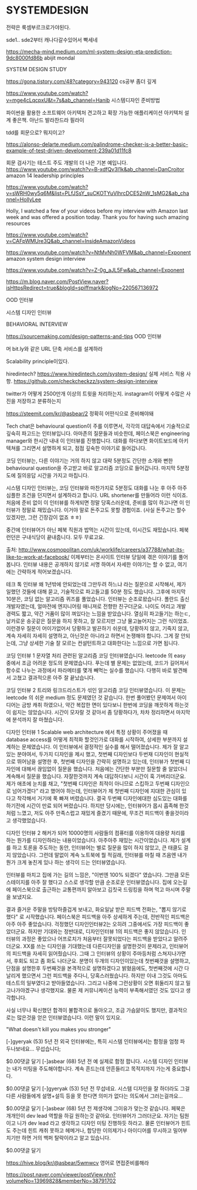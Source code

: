 # SYSTEMDESIGN

전략은 룩셈부르크로가야된다.

sde1.. sde2부터 캐나다갈수있어서 빡세네

https://mecha-mind.medium.com/ml-system-design-eta-prediction-9dc8000fd86b
abijit mondal

SYSTEM DESIGN STUDY


https://gona.tistory.com/48?category=943120 cs공부 좀더 깊게

https://www.youtube.com/watch?v=mge4cLqcpxU&t=7s&ab_channel=Hanib
시스템디자인 준비방법

파이썬을 활용한 소프트웨어 아키텍처 견고하고 확장 가능한 애플리케이션 아키텍처 설계
좋은책.
  아난드 발라찬드라 필라이
  
  tdd를 회문으로? 뭐지이고?
  
  https://alonso-delarte.medium.com/palindrome-checker-is-a-better-basic-example-of-test-driven-development-239a01d11fc8
  
  회문 검사기는 테스트 주도 개발의 더 나은 기본 예입니다.
https://www.youtube.com/watch?v=B-xdfQv3I1k&ab_channel=DanCroitor amazon 14 leadership principles

https://www.youtube.com/watch?v=sWRH0wy5q6M&list=PLfJSsY_suCKOTYuVlhrcDCE52nW_1sMG2&ab_channel=HollyLee

Holly, I watched a few of your videos before my interview with Amazon last week and was offered a position today. Thank you for having such amazing resources

https://www.youtube.com/watch?v=CAFpWMUre3Q&ab_channel=InsideAmazonVideos


https://www.youtube.com/watch?v=NtMvNh0WFVM&ab_channel=Exponent amazon system design interview

https://www.youtube.com/watch?v=Z-0g_aJL5Fw&ab_channel=Exponent


https://m.blog.naver.com/PostView.naver?isHttpsRedirect=true&blogId=spiffmark&logNo=220567136972

OOD 인터뷰

시스템 디자인 인터뷰

BEHAVIORAL INTERVIEW

https://sourcemaking.com/design-patterns-and-tips
OOD 인터뷰

 머 bit.ly와 같은 URL 단축 서비스를 설계하라
 
 Scalability principle이있다.
 
 hiredintech?
 https://www.hiredintech.com/system-design/
 실제 서비스 적용 사항.
 https://github.com/checkcheckzz/system-design-interview
 
 
 twitter가 어떻게 2500만개 이상의 트윗을 처리하는지. instagram이 어떻게 수많은 사진을 저장하고 분류하는지



https://steemit.com/kr/@asbear/2
정확히 어떤식으로 준비해야돼

Tech chat은 behavioural question이 주를 이루면서, 각각의 대답속에서 기술적으로 깊숙히 파고드는 인터뷰입니다. 아마존의 질문들과 비슷한데, 페이스북은 engineering manager와 한시간 내내 이 인터뷰를 진행합니다. 대화를 하다보면 화이트보드에 아키텍쳐를 그리면서 설명하게 되고, 점점 깊숙한 이야기로 들어갑니다.

코딩 인터뷰는, 다른 이야기는 거의 하지 않고 대략 5분정도 간단한 소개와 뻔한 behavioural question을 주고받고 바로 알고리즘 코딩으로 들어갑니다. 마지막 5분정도에 질의응답 시간을 가지고 마칩니다.

시스템 디자인 인터뷰는, 코딩 인터뷰와 마찬가지로 5분정도 대화를 나눈 후 아주 아주 심플한 조건을 던지면서 설계하라고 합니다. URL shortener를 만들어라 이런 식이죠. 처음에 준비 없이 이 인터뷰를 하게되면 정말 당혹스러운데, 준비를 많이 하고나면 이 인터뷰가 정말로 재밌습니다. 이거야 말로 돈주고도 못할 경험이죠. (사실 돈주고는 할수 있겠지만, 그런 긴장감이 없죠 ㅎㅎ)

중간에 인터뷰어가 아닌 페북 직원과 밥먹는 시간이 있는데, 이시간도 재밌습니다. 페북 런던은 구내식당이 끝내줍니다. 모두 무료고요.



출처: http://www.cosmopolitan.com/uk/worklife/careers/a37788/what-its-like-to-work-at-facebook/
이제부터는 온사이트 인터뷰 당일에 겪은 이야기를 풀어봅니다. 인터뷰 내용은 공개하지 않기로 서명 하여서 자세한 이야기는 할 수 없고, 여기에는 간략하게 적어보겠습니다.

테크 톡 인터뷰
왜 1년밖에 안되었는데 그만두려 하느냐 라는 질문으로 시작해서, 제가 일했던 것들에 대해 묻고, 기술적으로 파고들고를 50분 정도 했습니다. 그후에 마지막 10분은, 코딩 없는 알고리즘 퀴즈를 풀었습니다. 인터뷰는 순조로왔습니다. 폴란드 출신 개발자였는데, 얼마전에 엔지니어링 매니져로 전향한 친구더군요. 나이도 어리고 개발 경력도 짧고, 약간 거품이 많이 껴있다는 느낌을 받았습니다. 열심히 파고들기는 하는ㄷ, 날카로운 송곳같은 질문을 하지 못하고, 잘 모르지만 그냥 물고늘어지는 그런 식이었죠. 이런경우 질문이 어이가없어서 당황하고 발끈하기 쉬운데, 당황하지 않고, 기죽지 않고, 계속 자세히 자세히 설명하고, 아닌것은 아니라고 하면서 논쟁해야 합니다. 그게 잘 안되는데, 그냥 상세한 기술 잘 모르는 컨설턴트하고 대화한다는 느낌으로 가면 됩니다.

코딩 인터뷰 1
문자열 처리 관련된 알고리즘 코딩 인터뷰였습니다. leetcode 의 easy 중에서 조금 어려운 정도의 문제였습니다. 푸는데 별 문제는 없었는데, 코드가 길어져서 함수로 나누는 과정에서 파라메터를 몇개 빼먹는 실수를 했습니다. 다행히 바로 발견해서 고쳤고 결과적으론 아주 잘 끝났습니다.

코딩 인터뷰 2
트리와 링크드리스트가 섞인 알고리즘 코딩 인터뷰였습니다. 이 문제는 leetcode 의 쉬운 medium 정도 문제였던 것 같습니다. 한번 풀어봤던 문제여서 아이디어는 금방 캐취 하였으나, 약간 복잡한 면이 있다보니 한번에 코딩을 깨끗하게 하는것이 쉽지는 않았습니다. 시간이 모자랄 것 같아서 좀 당황하다가, 차차 정리하면서 마지막에 분석까지 잘 마쳤습니다.

디자인 인터뷰 1
Scalable web architecture 에서 특정 상황이 주어졌을 때 database access를 어떻게 최적화 할것인가로 대화를 시작하여, 상세한 부분까지 설계하는 문제였습니다. 이 인터뷰에서 결정적인 실수를 해서 떨어졌습니다. 제가 잘 알고있는 분야여서, 두가지 디자인을 제시 했고, 첫번째 디자인보다 두번재 디자인이 현실적으로 뛰어남을 설명한 후, 첫번째 디자인을 간략히 설명하고 있는데, 인터뷰가 첫번째 디자인에 대해서 끊임없이 질문을 했습니다. 처음에는 간단한 부분만 질문할 줄 알았더니 계속해서 질문을 했습니다. 자잘한것까지 계속 대답하다보니 시간이 훅 가버리더군요. 제가 애초에 눈치를 채고, "첫번째 디자인은 최적이 아니므로 스킵하고 두번째 디자인으로 넘어가겠다" 라고 했어야 하는데, 인터뷰어가 제 첫번째 디자인에 지대한 관심이 있다고 착각해서 거기에 푹 빠져 버렸습니다. 결국 두번째 디자인에대한 심도있는 대화를 하기전에 시간이 만료 되어 버렸습니다. 하지만 당시에는, 인터뷰어가 몹시 흡족해 한것처럼 느꼈고, 저도 아주 만족스럽고 재밌게 즐겼기 때문에, 무조건 피드백이 좋을것이라고 생각했었습니다.

디자인 인터뷰 2
해커가 되어 10000명의 사람들의 컴퓨터를 이용하여 대용량 처리를 하는 뭔가를 디자인하라는 내용이었습니다. 아주아주 재밌는 시간이었습니다. 제가 설계를 하고 토론을 주도하는 동안, 인터뷰어는 별로 질문을 많이 하지 않았고, 큰 태클도 걸지 않았습니다. 그런데 말없이 계속 노트북에 뭘 적길래, 인터뷰를 마칠 때 즈음엔 내가 뭔가 크게 놓친게 있나 하는 생각이 드는 인터뷰였습니다.

인터뷰를 마치고 집에 가는 길의 느낌은, "이번엔 100% 되겠다" 였습니다. 그만큼 모든 스테이지를 아주 잘 했다고 스스로 생각할 만큼 순조로운 인터뷰였습니다. 집에 오는길에 페이스북으로 출근하는 교통편까지 알아보고 김칫국 드링킹을 하며 먹고 마시며 주말을 보냈지요.

결과
즐거운 주말을 방탕하즐겁게 보내고, 화요일날 받은 피드백 전화는, "뽑지 않기로 했다" 로 시작했습니다. 페이스북은 피드백을 아주 상세하게 주는데, 전반적인 피드백은 아주 아주 좋았습니다. 걱정했던 디자인인터뷰2는 오히려 그중에서도 가장 피드백이 좋았더군요. 하지만 기대와는 정반대로, 디자인인터뷰 1의 피드백은 좋지 않았습니다. 인터뷰의 과정은 좋았으나 어프로치가 처음부터 잘못되었다는 피드백을 받았다고 알려주더군요. XX를 쓰는 디자인을 기대했는데 다른디자인을 설명한것이 문제라고, 인터뷰어의 피드백을 자세히 읽어줬습니다. 그때 그 인터뷰의 상황이 주마등처럼 스쳐지나가면서, 후회도 되고 좀 화도 나더군요. 분명이 두개의 디자인이있는데 첫번째것을 설명하고, 단점을 설명한후 두번째것을 본격적으로 설명하겠다고 밝혔음에도, 첫번째것에 시간 다 날리게 했으면서 그런 피드백을 주다니, 당혹스러웠습니다. 하지만 이내 그것도 아마도 테스트의 일부였다고 받아들였습니다. 그리고 나중에 그런상황이 오면 휘둘리지 않고 밀고나가야겠구나 생각했지요. 물론 제 커뮤니케이션 능력이 부족해서였던 것도 있다고 생각합니다.

사실 너무나 확신했던 합격이 불합격으로 돌아오고, 조금 가슴앓이도 했지만, 결과적으로는 많은것을 얻은 인터뷰였습니다. 이런 말이 있지요.

"What doesn't kill you makes you stronger"


[-]gyeryak (53) 5년 전 
외국 인터뷰에는, 특히 시스템 인터뷰에서는 함정을 엄청 파 두나보네요... 무섭습니다;

$0.00댓글 달기
[-]asbear (68) 5년 전 
예 실제로 함정 팝니다. 시스템 디자인 인터뷰는 내가 미팅을 주도해야합니다. 계속 흔드는데 안흔들리고 목적지까지 가는게 중요합니다.

$0.00댓글 달기
[-]gyeryak (53) 5년 전 
무섭네요.
시스템 디자인을 잘 하더라도 그걸 다른 사람들에게 설명+설득 등을 못 한다면 의미가 없다는 의도에서 그러는걸까요...

$0.00댓글 달기
[-]asbear (68) 5년 전 
제생각에 그이유가 맞는것 같습니다. 페북은
개개인이 dev lead 역할을 하길 원하는것 같아요. 인터뷰어가 그러더군요. 자기는 팀원이고 니가 dev lead 라고 생각하고 디자인 미팅 진행하듯 하라고. 물론 인터뷰어가 힌트도 주는데 힌트 캐취 못하고 헤메거나, 합당한 이의제기나 아이디어를 무시하고 밀어부치기만 하면 거의 백퍼 탈락이라고 알고 있습니다.

$0.00댓글 달기

https://hive.blog/kr/@asbear/5wmwcv
영어로 면접준비를해라

https://post.naver.com/viewer/postView.nhn?volumeNo=13969828&memberNo=38791702
